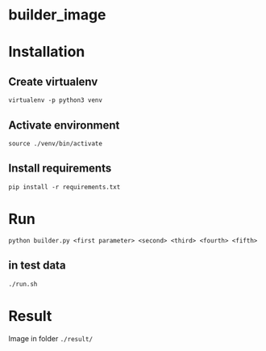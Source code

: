 # builder_image

# Installation
## Create virtualenv
`virtualenv -p python3 venv`
## Activate environment 
`source ./venv/bin/activate`
## Install requirements
`pip install -r requirements.txt`

# Run
 `python builder.py <first parameter> <second> <third> <fourth> <fifth>`
 ## in test data
 `./run.sh`

# Result
 Image in folder `./result/`